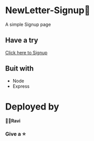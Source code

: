 # NewLetter-Signup📝
A simple Signup page
## Have a try
[Click here to Signup](https://news-letter-sign-up-4noa.onrender.com)
## Buit with
- Node
- Express
# Deployed by
**👨‍💻Ravi**
### Give a ⭐

